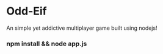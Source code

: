 # Odd-Eif
An simple yet addictive multiplayer game built using nodejs!

### npm install && node app.js
